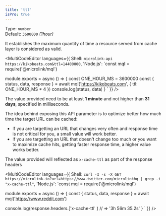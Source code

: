 ```yaml
---
title: 'ttl'
isPro: true
--- 
```


Type: `number`<br/>
Default: `3600000` *(1hour)*<br/> 

It establishes the maximum quantity of time a resource served from cache layer is considered as valid.

<MultiCodeEditor languages={{
  Shell: `microlink-api https://kikobeats.com&ttl=14400000`,
  'Node.js': `const mql = require('@microlink/mql')
 
module.exports = async () => {
  const ONE_HOUR_MS = 3600000
  const { status, data, response } = await mql('https://kikobeats.com', {
    ttl: ONE_HOUR_MS * 4
  })
  console.log(status, data)
}
  `
  }} 
/>

The value provided need to be at least **1 minute** and not higher than **31 days**, specified in milliseconds.

The idea behind exposing this API parameter is to optimize better how much time the target URL can be cached:

- If you are targetting an URL that changes very often and response time is not critical for you, a small value will work better.
- If you are targetting an URL that doesn't change too much or you want to maximize cache hits, getting faster response time, a higher value works better.

The value provided will reflected as `x-cache-ttl` as part of the response headers

<MultiCodeEditor languages={{
  Shell: `curl -I -s -X GET https://microlink.io?url=https://www.twitter.com/microlinkhq | grep -i "x-cache-ttl"`,
  'Node.js': `const mql = require('@microlink/mql')
 
module.exports = async () => {
  const { status, data, response } = await mql('https://www.reddit.com')
  
  console.log(response.headers.['x-cache-ttl' ) // => '3h 56m 35.2s'
}
  `
  }} 
/>
